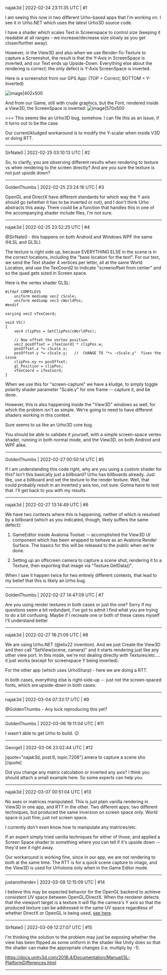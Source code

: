 najak3d | 2022-02-24 23:11:35 UTC | #1

I am seeing this now in two different Urho-based apps that I'm working on.   I see it in Urho.NET which uses the latest Urho3D source code.

I have a shader which scales Text in Screenspace to control size (keeping it readable at all ranges - we increase/decrease size slowly as you get closer/further away).

However, in the View3D and also when we use Render-To-Texture to capture a Screenshot, the result is that the Y-Axis in ScreenSpace is inverted, and our Text ends up Upside-Down.   Everything else about the rendering is correct; the only defect is Y-Axis ScreenSpace is inverted.

Here is a screenshot from our GPS App:  (TOP = Correct;   BOTTOM = Y-Inverted)

![image|402x500](upload://bt783sNAsnafIA5hV8DijJ5oS3V.png)

And from our Game, still with crude graphics, but the Font, rendered inside a View3D, the ScreenSpace is inverted:
![image|570x500](upload://y5KnLf3siZJoKmVuiafdYAfi6Wb.png)

===
This seems like an Urho3D bug, somehow.  I can file this as an issue, if it turns out to be the case.

Our current/kludged workaround is to modify the Y-scalar when inside V3D or doing RTT.

-------------------------

SirNate0 | 2022-02-25 03:10:13 UTC | #2

So, to clarify, you are observing different results when rendering to texture vs when rendering to the screen directly? And are you sure the texture is not just upside down?

-------------------------

GoldenThumbs | 2022-02-25 23:24:16 UTC | #3

OpenGL and DirectX have different standards for which way the Y axis should go (whether it has to be inverted or not), and I don't think Urho abstracts this away. There could be a function that handles this in one of the accompanying shader include files, I'm not sure.

-------------------------

najak3d | 2022-02-25 23:52:25 UTC | #4

@SirNate0 - this happens on both Android and Windows WPF the same (HLSL and GLSL).

The texture is right side up, because EVERYTHING ELSE in the scene is in the correct locations, including the "base location for the text".   For our text, we send the Text shader 4 vertices per letter, all at the same World Location, and use the TexCoord2 to indicate "screenoffset from center" and so the quad gets sized in Screen space.

Here is the vertex shader GLSL:
```
#ifdef COMPILEVS
    uniform mediump vec2 cScale;
    uniform mediump vec3 cWorldPos;
#endif

varying vec2 vTexCoord;

void VS()
{
    vec4 clipPos = GetClipPos(cWorldPos);

    // Now offset the vertex position
    vec2 posOffset = iTexCoord1 * clipPos.w;
    posOffset.x *= cScale.x;
    posOffset.y *= cScale.y;   //  CHANGE TO "*= -cScale.y"  fixes the issue
    clipPos.xy += posOffset;
    gl_Position = clipPos;
    vTexCoord = iTexCoord;
}
```

When we use this for "screen-capture" we have a kludge, to simply toggle polarity shader parameter "Scale.y" for one frame -- capture it, and be done.

However, this is also happening inside the "View3D" windows as well, for which the problem isn't as simple.  We're going to need to have different shaders working in this context.

Sure seems to us like an Urho3D core bug. 

You should be able to validate it yourself, with a simple screen-space vertex shader, running in both normal mode, and the View3D, on both Android and WPF alike.

-------------------------

GoldenThumbs | 2022-02-27 00:50:14 UTC | #5

If I am understanding this code right, why are you using a custom shader for this? Isn't this basically just a billboard? Urho has billboards already. Just like, use a billboard and set the texture to the render texture. Well, that could probably result in an inverted y axis too, not sure. Gonna have to test that. I'll get back to you with my results.

-------------------------

najak3d | 2022-02-27 13:14:49 UTC | #6

We have two contexts where this is happening, neither of which is resolved by a billboard (which as you indicated, though, likely suffers the same defect):

1. GameEditor inside Avalonia Toolset -- accomplished the View3D UI component which has been wrapped to behave as an Avalonia Render Surface.   The basics for this will be released to the public when we're done.

2. Setting up an offscreen camera to capture a scene shot, rendering it to a Texture, then exporting that image via "Texture.GetData()".

When I saw it happen twice for two entirely different contexts, that lead to my belief that this is likely an Urho bug.

-------------------------

GoldenThumbs | 2022-02-27 14:47:09 UTC | #7

Are you using render textures in both cases or just the one? Sorry if my questions seem a bit redundant, I've got to admit I find what you are trying to do a bit confusing. Maybe if I recreate one or both of these cases myself I'll understand better

-------------------------

najak3d | 2022-02-27 18:21:09 UTC | #8

We are using Urho.NET (@elix22 invention).   And we just Create the View3D and then call "SetView(scene, camera)" and it starts rendering just like any other view port.   In this mode, we're not dealing directly with Textures/etc.... it just works  (except for screenspace Y being inverted).

For the other app (which uses UrhoSharp) - here we are doing a RTT.

In both cases, everything else is right-side-up -- just not the screen-spaced fonts, which are upside-down in both cases.

-------------------------

najak3d | 2022-03-04 07:33:17 UTC | #9

@GoldenThumbs - Any luck reproducing this yet?

-------------------------

GoldenThumbs | 2022-03-06 19:11:04 UTC | #11

I wasn't able to get Urho to build. :confused:

-------------------------

George1 | 2022-03-06 23:02:44 UTC | #12

[quote="najak3d, post:6, topic:7208"]
amera to capture a scene sho
[/quote]

Did you change any matrix calculation or inverted any axis?
I think you should attach a small example here.  So some experts can help you.

-------------------------

najak3d | 2022-03-07 00:51:04 UTC | #13

No axes or matrices manipulated.  This is just plain vanilla rendering in View3D in one app, and RTT in the other.   Two different apps; two different techniques, but produced the same inversion on screen space only.    World space is just fine; just not screen space.

I currently don't even know how to manipulate any matrices/etc.

If an expert simply tried vanilla techniques for either of those, and applied a Screen Space shader to something where you can tell if it's upside down -- they'd see it right away.

Our workaround is working fine, since in our app, we are not rendering to both at the same time.  The RTT is for a quick scene capture to image, and the View3D is used for Urholonia only when in the Game Editor mode.

-------------------------

justanotherdev | 2022-03-09 12:15:09 UTC | #14

I believe this may be expected behavior for the OpenGL backend to achieve consistent UV space between OpenGL/DirectX. When the renderer detects that the viewport target is a texture it will flip the camera's Y axis so that the produced texture can be addressed in the same UV space regardless of whether DirectX or OpenGL is being used, [see here](https://github.com/urho3d/Urho3D/blob/master/Source/Urho3D/Graphics/View.cpp#L599).

-------------------------

SirNate0 | 2022-03-09 12:27:07 UTC | #15

I'm thinking the solution to the problem may just be exposing whether the view has been flipped as some uniform in the shader like Unity does so that the shader can make the appropriate changes (i.e. multiply by -1).

https://docs.unity3d.com/2018.4/Documentation/Manual/SL-PlatformDifferences.html

-------------------------

